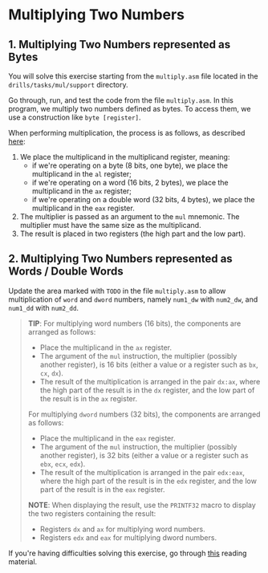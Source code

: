 # Multiplying Two Numbers

## 1. Multiplying Two Numbers represented as Bytes

You will solve this exercise starting from the `multiply.asm` file located in the `drills/tasks/mul/support` directory.

Go through, run, and test the code from the file `multiply.asm`.
In this program, we multiply two numbers defined as bytes.
To access them, we use a construction like `byte [register]`.

When performing multiplication, the process is as follows, as described [here](https://en.wikibooks.org/wiki/X86_Assembly/Arithmetic):

1. We place the multiplicand in the multiplicand register, meaning:
    - if we're operating on a byte (8 bits, one byte), we place the multiplicand in the `al` register;
    - if we're operating on a word (16 bits, 2 bytes), we place the multiplicand in the `ax` register;
    - if we're operating on a double word (32 bits, 4 bytes), we place the multiplicand in the `eax` register.
1. The multiplier is passed as an argument to the `mul` mnemonic.
The multiplier must have the same size as the multiplicand.
1. The result is placed in two registers (the high part and the low part).

## 2. Multiplying Two Numbers represented as Words / Double Words

Update the area marked with `TODO` in the file `multiply.asm` to allow multiplication of `word` and `dword` numbers, namely `num1_dw` with `num2_dw`, and `num1_dd` with `num2_dd`.

> **TIP**: For multiplying word numbers (16 bits), the components are arranged as follows:
>
> - Place the multiplicand in the `ax` register.
> - The argument of the `mul` instruction, the multiplier (possibly another register), is 16 bits (either a value or a register such as `bx`, `cx`, `dx`).
> - The result of the multiplication is arranged in the pair `dx:ax`, where the high part of the result is in the `dx` register, and the low part of the result is in the `ax` register.
>
> For multiplying `dword` numbers (32 bits), the components are arranged as follows:
>
> - Place the multiplicand in the `eax` register.
> - The argument of the `mul` instruction, the multiplier (possibly another register), is 32 bits (either a value or a register such as `ebx`, `ecx`, `edx`).
> - The result of the multiplication is arranged in the pair `edx:eax`, where the high part of the result is in the `edx` register, and the low part of the result is in the `eax` register.
>
> **NOTE**: When displaying the result, use the `PRINTF32` macro to display the two registers containing the result:
>
> - Registers `dx` and `ax` for multiplying word numbers.
> - Registers `edx` and `eax` for multiplying dword numbers.

If you're having difficulties solving this exercise, go through [this](../../../reading/registers.md) reading material.
